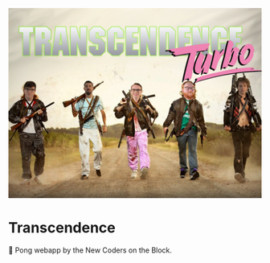 
<p align="center">
  <img alt="New Coders On The Block" src="./transcendence turbo.png" />
</p>

# Transcendence
🏓 Pong webapp by the New Coders on the Block.

